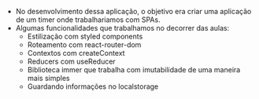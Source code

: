 * No desenvolvimento dessa aplicação, o objetivo era criar uma aplicação de um timer onde trabalhariamos com SPAs.
* Algumas funcionalidades que trabalhamos no decorrer das aulas: 
  * Estilização com styled components
  * Roteamento com react-router-dom
  * Contextos com createContext
  * Reducers com useReducer
  * Biblioteca immer que trabalha com imutabilidade de uma maneira mais simples
  * Guardando informações no localstorage
